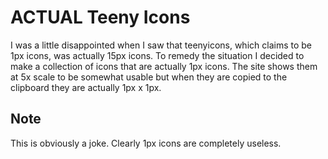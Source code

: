 # ACTUAL Teeny Icons 

I was a little disappointed when I saw that teenyicons, which claims to be 1px icons, was actually 15px icons. To remedy the situation I decided to make a collection of icons that are actually 1px icons. The site shows them at 5x scale to be somewhat usable but when they are copied to the clipboard they are actually 1px x 1px.

## Note

This is obviously a joke. Clearly 1px icons are completely useless.
